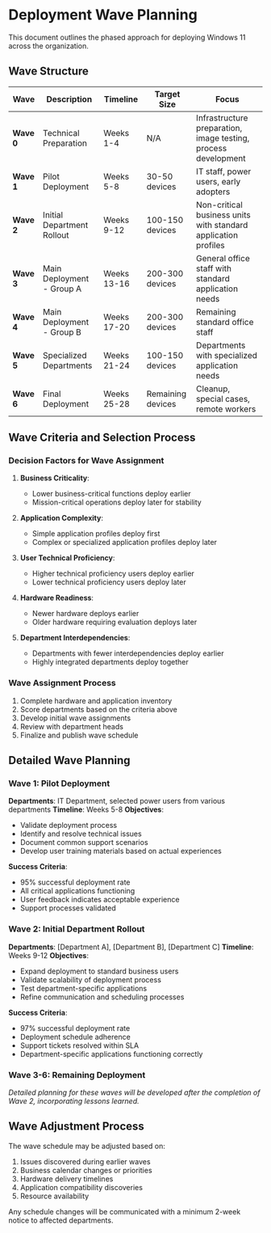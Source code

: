 # Deployment Wave Planning

This document outlines the phased approach for deploying Windows 11 across the organization.

## Wave Structure

| Wave | Description | Timeline | Target Size | Focus |
|------|-------------|----------|-------------|-------|
| **Wave 0** | Technical Preparation | Weeks 1-4 | N/A | Infrastructure preparation, image testing, process development |
| **Wave 1** | Pilot Deployment | Weeks 5-8 | 30-50 devices | IT staff, power users, early adopters |
| **Wave 2** | Initial Department Rollout | Weeks 9-12 | 100-150 devices | Non-critical business units with standard application profiles |
| **Wave 3** | Main Deployment - Group A | Weeks 13-16 | 200-300 devices | General office staff with standard application needs |
| **Wave 4** | Main Deployment - Group B | Weeks 17-20 | 200-300 devices | Remaining standard office staff |
| **Wave 5** | Specialized Departments | Weeks 21-24 | 100-150 devices | Departments with specialized application needs |
| **Wave 6** | Final Deployment | Weeks 25-28 | Remaining devices | Cleanup, special cases, remote workers |

## Wave Criteria and Selection Process

### Decision Factors for Wave Assignment

1. **Business Criticality**:
   - Lower business-critical functions deploy earlier
   - Mission-critical operations deploy later for stability

2. **Application Complexity**:
   - Simple application profiles deploy first
   - Complex or specialized application profiles deploy later

3. **User Technical Proficiency**:
   - Higher technical proficiency users deploy earlier
   - Lower technical proficiency users deploy later

4. **Hardware Readiness**:
   - Newer hardware deploys earlier
   - Older hardware requiring evaluation deploys later

5. **Department Interdependencies**:
   - Departments with fewer interdependencies deploy earlier
   - Highly integrated departments deploy together

### Wave Assignment Process

1. Complete hardware and application inventory
2. Score departments based on the criteria above
3. Develop initial wave assignments
4. Review with department heads
5. Finalize and publish wave schedule

## Detailed Wave Planning

### Wave 1: Pilot Deployment

**Departments**: IT Department, selected power users from various departments
**Timeline**: Weeks 5-8
**Objectives**:
- Validate deployment process
- Identify and resolve technical issues
- Document common support scenarios
- Develop user training materials based on actual experiences

**Success Criteria**:
- 95% successful deployment rate
- All critical applications functioning
- User feedback indicates acceptable experience
- Support processes validated

### Wave 2: Initial Department Rollout

**Departments**: [Department A], [Department B], [Department C]
**Timeline**: Weeks 9-12
**Objectives**:
- Expand deployment to standard business users
- Validate scalability of deployment process
- Test department-specific applications
- Refine communication and scheduling processes

**Success Criteria**:
- 97% successful deployment rate
- Deployment schedule adherence
- Support tickets resolved within SLA
- Department-specific applications functioning correctly

### Wave 3-6: Remaining Deployment

*Detailed planning for these waves will be developed after the completion of Wave 2, incorporating lessons learned.*

## Wave Adjustment Process

The wave schedule may be adjusted based on:

1. Issues discovered during earlier waves
2. Business calendar changes or priorities
3. Hardware delivery timelines
4. Application compatibility discoveries
5. Resource availability

Any schedule changes will be communicated with a minimum 2-week notice to affected departments.